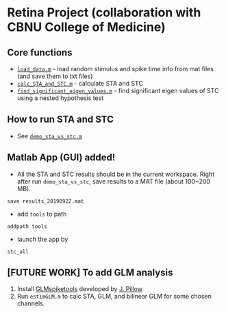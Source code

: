 # Retina Project (collaboration with CBNU College of Medicine)

## Core functions
* [`load_data.m`](load_data.m) - load random stimulus and spike time info from mat files (and save them to txt files)
* [`calc_STA_and_STC.m`](calc_STA_and_STC.m) - calculate STA and STC
* [`find_significant_eigen_values.m`](find_significant_eigen_values.m) - find significant eigen values of STC using a nested hypothesis test

## How to run STA and STC
* See [`demo_sta_vs_stc.m`](demo_sta_vs_stc.m)

## Matlab App (GUI) added!
* All the STA and STC results should be in the current workspace. Right after run `demo_sta_vs_stc`, save results to a MAT file (about 100~200 MB).
```
save results_20190922.mat
```
  
* add `tools` to path 
```
addpath tools
```

* launch the app by 
```
stc_all
```



## [FUTURE WORK] To add GLM analysis
1. Install [GLMspiketools](https://github.com/ys7yoo/GLMspiketools) developed by [J. Pillow](https://github.com/pillowlab/GLMspiketools).
2. Run `estimGLM.m` to calc STA, GLM, and bilinear GLM for some chosen channels.
